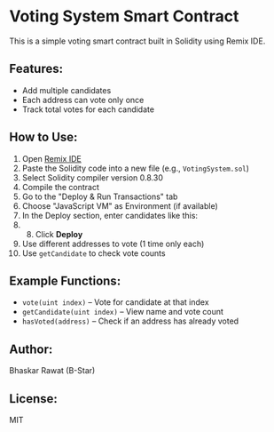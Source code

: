 # Voting System Smart Contract

This is a simple voting smart contract built in Solidity using Remix IDE.

## Features:
- Add multiple candidates
- Each address can vote only once
- Track total votes for each candidate

## How to Use:
1. Open [Remix IDE](https://remix.ethereum.org/)
2. Paste the Solidity code into a new file (e.g., `VotingSystem.sol`)
3. Select Solidity compiler version 0.8.30
4. Compile the contract
5. Go to the "Deploy & Run Transactions" tab
6. Choose "JavaScript VM" as Environment (if available)
7. In the Deploy section, enter candidates like this:
8. 8. Click **Deploy**
9. Use different addresses to vote (1 time only each)
10. Use `getCandidate` to check vote counts

## Example Functions:
- `vote(uint index)` – Vote for candidate at that index
- `getCandidate(uint index)` – View name and vote count
- `hasVoted(address)` – Check if an address has already voted

## Author:
Bhaskar Rawat (B-Star)

## License:
MIT
